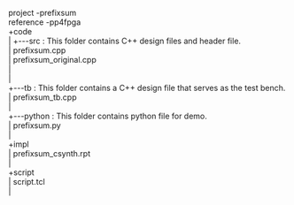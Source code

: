 
project 	-prefixsum  
reference	-pp4fpga  
+code  
|  	+---src							: This folder contains C++ design files and header file.  
	|       prefixsum.cpp  
	|       prefixsum_original.cpp  
	|		
	|  
	+---tb							: This folder contains a C++ design file that serves as the test bench.   
	|       prefixsum_tb.cpp  
	|    
	+---python						: This folder contains python file for demo.  
	|		prefixsum.py  
|  
+impl  
|	prefixsum_csynth.rpt  
|  
+script  
|	script.tcl  
|  